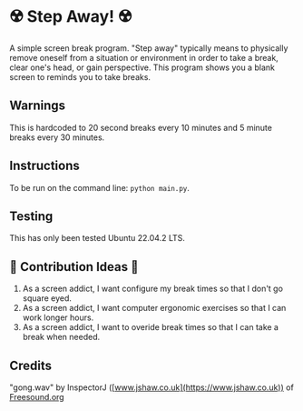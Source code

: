 # :radioactive: Step Away! :radioactive:
A simple screen break program. "Step away" typically means to physically remove oneself from a situation or environment in order to take a break, clear one's head, or gain perspective. This program shows you a blank screen to reminds you to take breaks.

## Warnings
This is hardcoded to 20 second breaks every 10 minutes and 5 minute breaks every 30 minutes.

## Instructions
To be run on the command line: `python main.py`.

## Testing
This has only been tested Ubuntu 22.04.2 LTS.

## :exploding_head: Contribution Ideas :exploding_head:
1. As a screen addict, I want configure my break times so that I don't go square eyed.
2. As a screen addict, I want computer ergonomic exercises so that I can work longer hours.
3. As a screen addict, I want to overide break times so that I can take a break when needed.

## Credits
"gong.wav" by InspectorJ ([www.jshaw.co.uk](https://www.jshaw.co.uk)) of [Freesound.org](http://freesound.org/)
